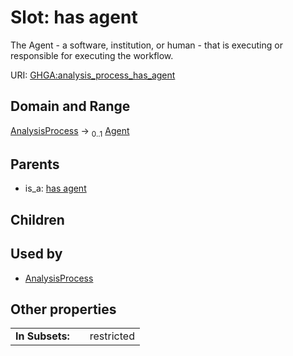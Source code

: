 
# Slot: has agent


The Agent - a software, institution, or human - that is executing or responsible for executing the workflow.

URI: [GHGA:analysis_process_has_agent](https://w3id.org/GHGA/analysis_process_has_agent)


## Domain and Range

[AnalysisProcess](AnalysisProcess.md) &#8594;  <sub>0..1</sub> [Agent](Agent.md)

## Parents

 *  is_a: [has agent](has_agent.md)

## Children


## Used by

 * [AnalysisProcess](AnalysisProcess.md)

## Other properties

|  |  |  |
| --- | --- | --- |
| **In Subsets:** | | restricted |

